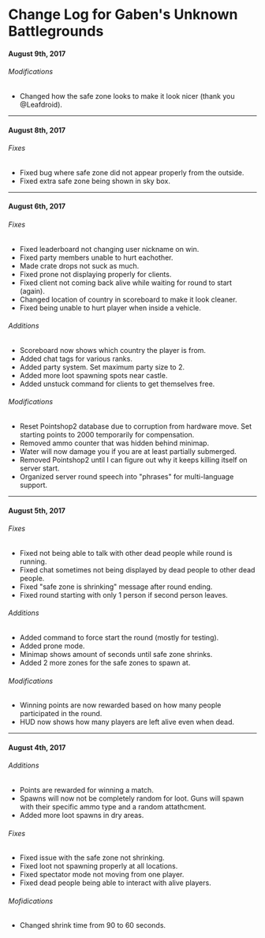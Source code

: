 # Change Log for Gaben's Unknown Battlegrounds

#### August 9th, 2017

###### Modifications
- Changed how the safe zone looks to make it look nicer (thank you @Leafdroid).

---

#### August 8th, 2017

###### Fixes
- Fixed bug where safe zone did not appear properly from the outside.
- Fixed extra safe zone being shown in sky box.

---

#### August 6th, 2017

###### Fixes
- Fixed leaderboard not changing user nickname on win.
- Fixed party members unable to hurt eachother.
- Made crate drops not suck as much.
- Fixed prone not displaying properly for clients.
- Fixed client not coming back alive while waiting for round to start (again).
- Changed location of country in scoreboard to make it look cleaner.
- Fixed being unable to hurt player when inside a vehicle.

###### Additions
- Scoreboard now shows which country the player is from.
- Added chat tags for various ranks.
- Added party system. Set maximum party size to 2.
- Added more loot spawning spots near castle.
- Added unstuck command for clients to get themselves free.

###### Modifications
- Reset Pointshop2 database due to corruption from hardware move. Set starting points to 2000 temporarily for compensation.
- Removed ammo counter that was hidden behind minimap.
- Water will now damage you if you are at least partially submerged.
- Removed Pointshop2 until I can figure out why it keeps killing itself on server start.
- Organized server round speech into "phrases" for multi-language support.

---

#### August 5th, 2017

###### Fixes
- Fixed not being able to talk with other dead people while round is running.
- Fixed chat sometimes not being displayed by dead people to other dead people.
- Fixed "safe zone is shrinking" message after round ending.
- Fixed round starting with only 1 person if second person leaves.

###### Additions
- Added command to force start the round (mostly for testing).
- Added prone mode.
- Minimap shows amount of seconds until safe zone shrinks.
- Added 2 more zones for the safe zones to spawn at.

###### Modifications
- Winning points are now rewarded based on how many people participated in the round.
- HUD now shows how many players are left alive even when dead.

---

#### August 4th, 2017

###### Additions
- Points are rewarded for winning a match.
- Spawns will now not be completely random for loot. Guns will spawn with their specific ammo type and a random attathcment.
- Added more loot spawns in dry areas.

###### Fixes
- Fixed issue with the safe zone not shrinking.
- Fixed loot not spawning properly at all locations.
- Fixed spectator mode not moving from one player.
- Fixed dead people being able to interact with alive players.

###### Mofidications
- Changed shrink time from 90 to 60 seconds.
